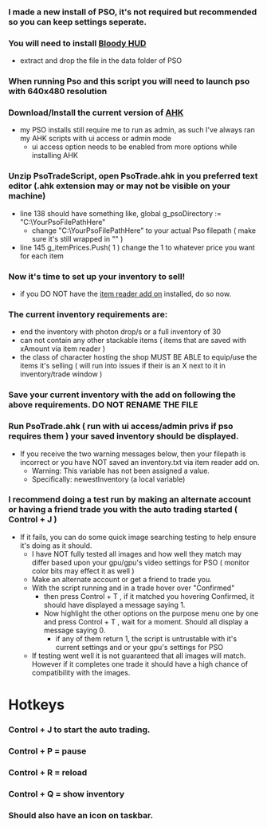 ### I made a new install of PSO, it's not required but recommended so you can keep settings seperate.

### You will need to install [Bloody HUD](http://universps.online.fr/pso/bb/skin/telechargement.php5?l=343&t=d)
- extract and drop the file in the data folder of PSO
	
### When running Pso and this script you will need to launch pso with 640x480 resolution

### Download/Install the current version of [AHK](https://www.autohotkey.com/)
- my PSO installs still require me to run as admin, as such I've always ran my AHK scripts with ui access or admin mode
	- ui access option needs to be enabled from more options while installing AHK
		
### Unzip PsoTradeScript, open PsoTrade.ahk in you preferred text editor (.ahk extension may or may not be visible on your machine)
- line 138 should have something like, global g_psoDirectory := "C:\YourPsoFilePathHere"
	- change "C:\YourPsoFilePathHere" to your actual Pso filepath ( make sure it's still wrapped in "" )
- line 145 g_itemPrices.Push( 1 ) change the 1 to whatever price you want for each item
	
### Now it's time to set up your inventory to sell!
- if you DO NOT have the [item reader add on](https://github.com/Solybum/PSOBBMod-Addons) installed, do so now.
### The current inventory requirements are:
- end the inventory with photon drop/s or a full inventory of 30
- can not contain any other stackable items ( items that are saved with xAmount via item reader )
- the class of character hosting the shop MUST BE ABLE to equip/use the items it's selling ( will run into issues if their is an X next to it in inventory/trade window )
### Save your current inventory with the add on following the above requirements. DO NOT RENAME THE FILE	
	
### Run PsoTrade.ahk ( run with ui access/admin privs if pso requires them ) your saved inventory should be displayed.
- If you receive the two warning messages below, then your filepath is incorrect or you have NOT saved an inventory.txt via item reader add on.
	- Warning: This variable has not been assigned a value.
	- Specifically: newestInventory (a local variable)
		
### I recommend doing a test run by making an alternate account or having a friend trade you with the auto trading started ( Control + J )
- If it fails, you can do some quick image searching testing to help ensure it's doing as it should.
	- I have NOT fully tested all images and how well they match may differ based upon your gpu/gpu's video settings for PSO ( monitor color bits may effect it as well )
	- Make an alternate account or get a friend to trade you.
	- With the script running and in a trade hover over "Confirmed"
		- then press Control + T , if it matched you hovering Confirmed, it should have displayed a message saying 1.
		- Now highlight the other options on the purpose menu one by one and press Control + T , wait for a moment.  Should all display a message saying 0.
			- if any of them return 1, the script is untrustable with it's current settings and or your gpu's settings for PSO
	- If testing went well it is not guaranteed that all images will match.  However if it completes one trade it should have a high chance of compatibility with the images.


# Hotkeys

### Control + J to start the auto trading.

### Control + P = pause

### Control + R = reload

### Control + Q = show inventory

### Should also have an icon on taskbar.